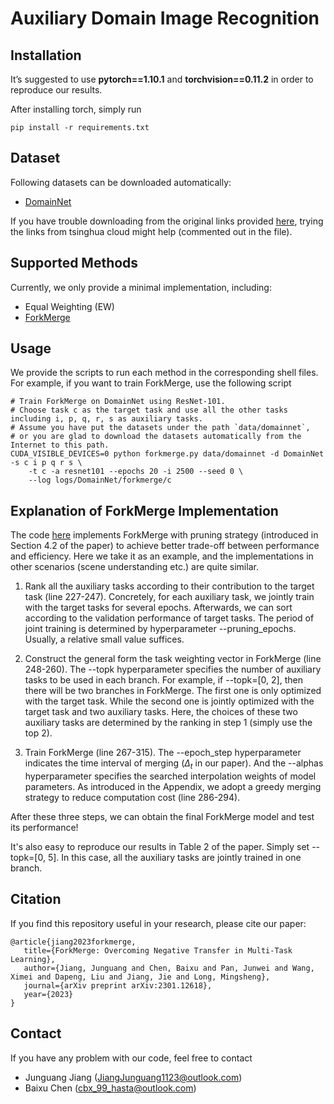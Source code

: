 # Auxiliary Domain Image Recognition

## Installation

It’s suggested to use **pytorch==1.10.1** and **torchvision==0.11.2** in order to reproduce our results.

After installing torch, simply run

```
pip install -r requirements.txt
```

## Dataset

Following datasets can be downloaded automatically:

- [DomainNet](http://ai.bu.edu/M3SDA/)

If you have trouble downloading from the original links provided [here](./utils/datasets/domainnet.py),
trying the links from tsinghua cloud might help (commented out in the file).

## Supported Methods

Currently, we only provide a minimal implementation, including:

- Equal Weighting (EW)
- [ForkMerge](https://arxiv.org/abs/2301.12618)

## Usage

We provide the scripts to run each method in the corresponding shell files.
For example, if you want to
train ForkMerge, use the following script

```shell script
# Train ForkMerge on DomainNet using ResNet-101.
# Choose task c as the target task and use all the other tasks including i, p, q, r, s as auxiliary tasks.
# Assume you have put the datasets under the path `data/domainnet`, 
# or you are glad to download the datasets automatically from the Internet to this path.
CUDA_VISIBLE_DEVICES=0 python forkmerge.py data/domainnet -d DomainNet -s c i p q r s \
    -t c -a resnet101 --epochs 20 -i 2500 --seed 0 \
    --log logs/DomainNet/forkmerge/c
```

## Explanation of ForkMerge Implementation

The code [here](./forkmerge.py) implements ForkMerge with pruning strategy (introduced in Section 4.2 of the paper)
to achieve better trade-off between performance and efficiency. Here we take it as an example,
and the implementations in other scenarios (scene understanding etc.) are quite similar.

1. Rank all the auxiliary tasks according to their contribution to the target task (line 227-247). 
   Concretely, for each auxiliary task, we jointly train with the target tasks for several epochs.
   Afterwards, we can sort according to the validation performance of target tasks. 
   The period of joint training is determined by hyperparameter --pruning_epochs. 
   Usually, a relative small value suffices.

2. Construct the general form the task weighting vector in ForkMerge (line 248-260). 
   The --topk hyperparameter specifies the number of auxiliary tasks to be used in each branch.
   For example, if --topk=[0, 2], then there will be two branches in ForkMerge. 
   The first one is only optimized with the target task. While the second one is jointly optimized with the target task and two auxiliary tasks.
   Here, the choices of these two auxiliary tasks are determined by the ranking in step 1 (simply use the top 2).

3. Train ForkMerge (line 267-315). 
   The --epoch_step hyperparameter indicates the time interval of merging ($\Delta_t$ in our paper).
   And the --alphas hyperparameter specifies the searched interpolation weights of model parameters.
   As introduced in the Appendix, we adopt a greedy merging strategy to reduce computation cost (line 286-294).

After these three steps, we can obtain the final ForkMerge model and test its performance! 

It's also easy to reproduce our results in Table 2 of the paper. Simply set --topk=[0, 5]. 
In this case, all the auxiliary tasks are jointly trained in one branch.

## Citation

If you find this repository useful in your research, please cite our paper:

```
@article{jiang2023forkmerge,
   title={ForkMerge: Overcoming Negative Transfer in Multi-Task Learning},
   author={Jiang, Junguang and Chen, Baixu and Pan, Junwei and Wang, Ximei and Dapeng, Liu and Jiang, Jie and Long, Mingsheng},
   journal={arXiv preprint arXiv:2301.12618},
   year={2023}
}
```

## Contact

If you have any problem with our code, feel free to contact 

- Junguang Jiang (JiangJunguang1123@outlook.com)
- Baixu Chen (cbx_99_hasta@outlook.com)
